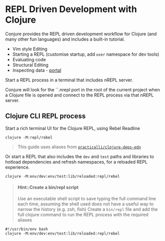 # REPL Driven Development with Clojure

Conjure provides the REPL driven development workflow for Clojure (and many other fun languages) and includes a built-in tutorial.

- Vim style Editing
- Starting a REPL (customise startup, add `user` namespace for dev tools)
- Evaluating code
- Structural Editing
- Inspecting data - [portal](https://github.com/djblue/portal)

Start a REPL process in a terminal that includes nREPL server.

Conjure will look for the ``.nrepl port in the root of the current project when a Clojure file is opened and connect to the REPL process via that nREPL server.


## Clojure CLI REPL process

Start a rich terminal UI for the Clojure REPL, using Rebel Readline

```
clojure -M:repl/rebel
```

> This guide uses aliases from [`practicalli/clojure-deps-edn`](https://github.com/practicalli/clojure-deps-edn)


Or start a REPL that also includes the `dev` and `test` paths and libraries to hotload dependencies and refresh namespaces, for a reloaded REPL experience.

```
clojure -M:env/dev:env/test:lib/reloaded:repl/rebel
```

> #### Hint::Create a bin/repl script
> Use an executable shell script to save typing the full command line each time, assuming the shell used does not have a useful way to narrow the history (e.g. zsh, fish)
> Create a `bin/repl` file and add the full clojure command to run the REPL process with the required aliases
```shell
#!/usr/bin/env bash
clojure -M:env/dev:env/test:lib/reloaded:repl/rebel
```
